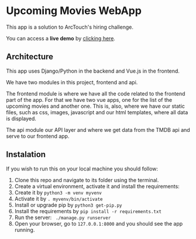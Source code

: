 # Upcoming Movies WebApp

This app is a solution to ArcTouch's hiring challenge.

You can access a **live demo** by [clicking here](https://upcominglistchallenge.pythonanywhere.com/).

## Architecture

This app uses Django/Python in the backend and Vue.js in the frontend.

We have two modules in this project, frontend and api.

The frontend module is where we have all the code related to the frontend part of the app. For that we have two vue apps, one for the list of the upcoming movies and another one. This is, also, where we have our static files, such as css, images, javascript and our html templates, where all data is displayed.

The api module our API layer and where we get data from the TMDB api and serve to our frontend app.

## Instalation

If you wish to run this on your local machine you should follow:

1. Clone this repo and navigate to its folder using the terminal.
2. Create a virtual environment, activate it and install the requirements:
  1. Create it by ` python3 -m venv myvenv `
  2. Activate it by ` . myvenv/bin/activate `
  3. Install or upgrade pip by ` python3 get-pip.py `
  4. Install the requirements by ` pip install -r requirements.txt `
3. Run the server: ` ./manage.py runserver`
4. Open your browser, go to ` 127.0.0.1:8000 ` and you should see the app running.
